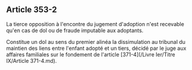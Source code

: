 Article 353-2
----
La tierce opposition à l'encontre du jugement d'adoption n'est recevable qu'en
cas de dol ou de fraude imputable aux adoptants.

Constitue un dol au sens du premier alinéa la dissimulation au tribunal du
maintien des liens entre l'enfant adopté et un tiers, décidé par le juge aux
affaires familiales sur le fondement de l'article [371-4](/Livre Ier/Titre IX/Article 371-4.md).
